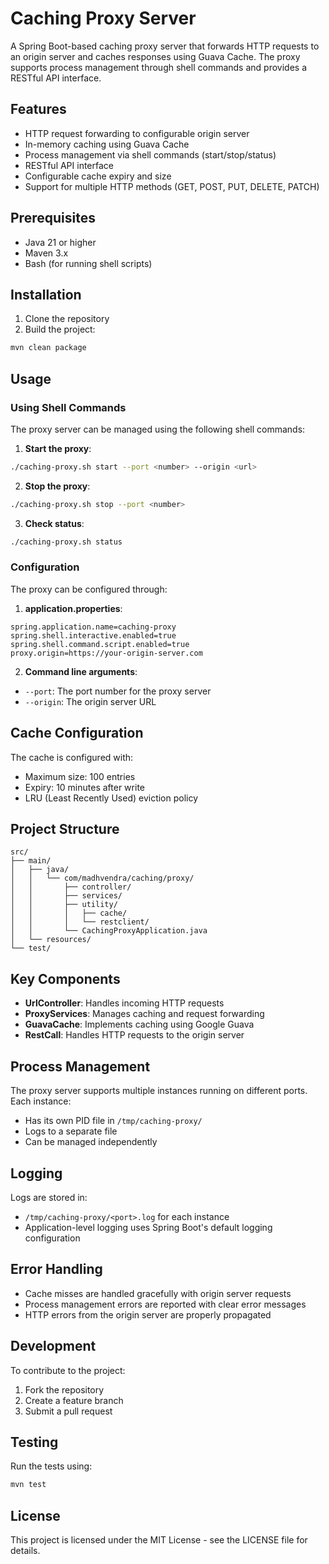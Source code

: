 # Caching Proxy Server

A Spring Boot-based caching proxy server that forwards HTTP requests to an origin server and caches responses using Guava Cache. The proxy supports process management through shell commands and provides a RESTful API interface.

## Features

- HTTP request forwarding to configurable origin server
- In-memory caching using Guava Cache
- Process management via shell commands (start/stop/status)
- RESTful API interface
- Configurable cache expiry and size
- Support for multiple HTTP methods (GET, POST, PUT, DELETE, PATCH)

## Prerequisites

- Java 21 or higher
- Maven 3.x
- Bash (for running shell scripts)

## Installation

1. Clone the repository
2. Build the project:
```bash
mvn clean package
```

## Usage

### Using Shell Commands

The proxy server can be managed using the following shell commands:

1. **Start the proxy**:
```bash
./caching-proxy.sh start --port <number> --origin <url>
```

2. **Stop the proxy**:
```bash
./caching-proxy.sh stop --port <number>
```

3. **Check status**:
```bash
./caching-proxy.sh status
```

### Configuration

The proxy can be configured through:

1. **application.properties**:
```properties
spring.application.name=caching-proxy
spring.shell.interactive.enabled=true
spring.shell.command.script.enabled=true
proxy.origin=https://your-origin-server.com
```

2. **Command line arguments**:
- `--port`: The port number for the proxy server
- `--origin`: The origin server URL

## Cache Configuration

The cache is configured with:
- Maximum size: 100 entries
- Expiry: 10 minutes after write
- LRU (Least Recently Used) eviction policy

## Project Structure

```
src/
├── main/
│   ├── java/
│   │   └── com/madhvendra/caching/proxy/
│   │       ├── controller/
│   │       ├── services/
│   │       ├── utility/
│   │       │   ├── cache/
│   │       │   └── restclient/
│   │       └── CachingProxyApplication.java
│   └── resources/
└── test/
```

## Key Components

- **UrlController**: Handles incoming HTTP requests
- **ProxyServices**: Manages caching and request forwarding
- **GuavaCache**: Implements caching using Google Guava
- **RestCall**: Handles HTTP requests to the origin server

## Process Management

The proxy server supports multiple instances running on different ports. Each instance:
- Has its own PID file in `/tmp/caching-proxy/`
- Logs to a separate file
- Can be managed independently

## Logging

Logs are stored in:
- `/tmp/caching-proxy/<port>.log` for each instance
- Application-level logging uses Spring Boot's default logging configuration

## Error Handling

- Cache misses are handled gracefully with origin server requests
- Process management errors are reported with clear error messages
- HTTP errors from the origin server are properly propagated

## Development

To contribute to the project:

1. Fork the repository
2. Create a feature branch
3. Submit a pull request

## Testing

Run the tests using:
```bash
mvn test
```

## License

This project is licensed under the MIT License - see the LICENSE file for details.
